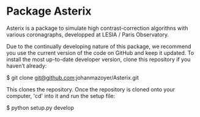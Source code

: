 # Package Asterix

Asterix is a package to simulate high contrast-correction algorithns with various coronagraphs, developped at LESIA / Paris Observatory.

Due to the continually developing nature of this package, we recommend you use the current version of the code on GitHub and keep it updated. To install the most up-to-date developer version, clone this repository if you haven’t already:

$ git clone git@github.com:johanmazoyer/Asterix.git

This clones the repository. Once the repository is cloned onto your computer, 'cd' into it and run the setup file:

$ python setup.py develop
